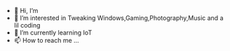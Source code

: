 - 👋 Hi, I’m 
- 👀 I’m interested in Tweaking Windows,Gaming,Photography,Music and a lil coding
- 🌱 I’m currently learning IoT
- 📫 How to reach me ... 

<!---
punk99/punk99 is a ✨ special ✨ repository because its `README.md` (this file) appears on your GitHub profile.
You can click the Preview link to take a look at your changes.
--->
